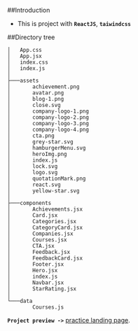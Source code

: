 ##Introduction

- This is project with **`ReactJS`**, **`taiwindcss`**

##Directory tree

```src
│   App.css
│   App.jsx
│   index.css
│   index.js
│
├───assets
│       achievement.png
│       avatar.png
│       blog-1.png
│       close.svg
│       company-logo-1.png
│       company-logo-2.png
│       company-logo-3.png
│       company-logo-4.png
│       cta.png
│       grey-star.svg
│       hamburgerMenu.svg
│       heroImg.png
│       index.js
│       lock.svg
│       logo.svg
│       quotationMark.png
│       react.svg
│       yellow-star.svg
│
├───components
│       Achievements.jsx
│       Card.jsx
│       Categories.jsx
│       CategoryCard.jsx
│       Companies.jsx
│       Courses.jsx
│       CTA.jsx
│       Feedback.jsx
│       FeedbackCard.jsx
│       Footer.jsx
│       Hero.jsx
│       index.js
│       Navbar.jsx
│       StarRating.jsx
│
└───data
        Courses.js
```

**`Project preview ->`** [practice landing page](https://duckduckgo.com).
